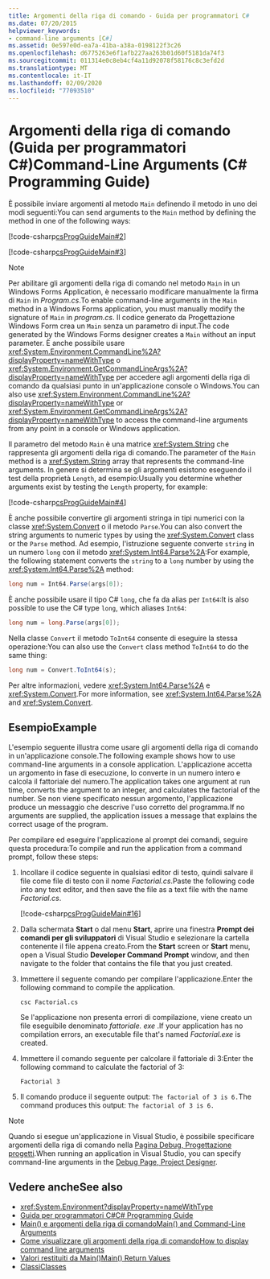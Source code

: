 ```yaml
---
title: Argomenti della riga di comando - Guida per programmatori C#
ms.date: 07/20/2015
helpviewer_keywords:
- command-line arguments [C#]
ms.assetid: 0e597e0d-ea7a-41ba-a38a-0198122f3c26
ms.openlocfilehash: d6775263e6f1afb227aa263b01d60f5181da74f3
ms.sourcegitcommit: 011314e0c8eb4cf4a11d92078f58176c8c3efd2d
ms.translationtype: MT
ms.contentlocale: it-IT
ms.lasthandoff: 02/09/2020
ms.locfileid: "77093510"
---
```

# <a name="command-line-arguments-c-programming-guide"></a><span data-ttu-id="f726c-102">Argomenti della riga di comando (Guida per programmatori C#)</span><span class="sxs-lookup"><span data-stu-id="f726c-102">Command-Line Arguments (C# Programming Guide)</span></span>

<span data-ttu-id="f726c-103">È possibile inviare argomenti al metodo `Main` definendo il metodo in uno dei modi seguenti:</span><span class="sxs-lookup"><span data-stu-id="f726c-103">You can send arguments to the `Main` method by defining the method in one of the following ways:</span></span>

[!code-csharp[csProgGuideMain#2](~/samples/snippets/csharp/VS_Snippets_VBCSharp/csProgGuideMain/CS/Class3.cs#2)]  

[!code-csharp[csProgGuideMain#3](~/samples/snippets/csharp/VS_Snippets_VBCSharp/csProgGuideMain/CS/Class3.cs#3)]

> [!NOTE]
> <span data-ttu-id="f726c-104">Per abilitare gli argomenti della riga di comando nel metodo `Main` in un Windows Forms Application, è necessario modificare manualmente la firma di `Main` in *Program.cs*.</span><span class="sxs-lookup"><span data-stu-id="f726c-104">To enable command-line arguments in the `Main` method in a Windows Forms application, you must manually modify the signature of `Main` in *program.cs*.</span></span> <span data-ttu-id="f726c-105">Il codice generato da Progettazione Windows Form crea un `Main` senza un parametro di input.</span><span class="sxs-lookup"><span data-stu-id="f726c-105">The code generated by the Windows Forms designer creates a `Main` without an input parameter.</span></span> <span data-ttu-id="f726c-106">È anche possibile usare <xref:System.Environment.CommandLine%2A?displayProperty=nameWithType> o <xref:System.Environment.GetCommandLineArgs%2A?displayProperty=nameWithType> per accedere agli argomenti della riga di comando da qualsiasi punto in un'applicazione console o Windows.</span><span class="sxs-lookup"><span data-stu-id="f726c-106">You can also use <xref:System.Environment.CommandLine%2A?displayProperty=nameWithType> or <xref:System.Environment.GetCommandLineArgs%2A?displayProperty=nameWithType> to access the command-line arguments from any point in a console or Windows application.</span></span>

<span data-ttu-id="f726c-107">Il parametro del metodo `Main` è una matrice <xref:System.String> che rappresenta gli argomenti della riga di comando.</span><span class="sxs-lookup"><span data-stu-id="f726c-107">The parameter of the `Main` method is a <xref:System.String> array that represents the command-line arguments.</span></span> <span data-ttu-id="f726c-108">In genere si determina se gli argomenti esistono eseguendo il test della proprietà `Length`, ad esempio:</span><span class="sxs-lookup"><span data-stu-id="f726c-108">Usually you determine whether arguments exist by testing the `Length` property, for example:</span></span>

[!code-csharp[csProgGuideMain#4](~/samples/snippets/csharp/VS_Snippets_VBCSharp/csProgGuideMain/CS/Class3.cs#4)]

<span data-ttu-id="f726c-109">È anche possibile convertire gli argomenti stringa in tipi numerici con la classe <xref:System.Convert> o il metodo `Parse`.</span><span class="sxs-lookup"><span data-stu-id="f726c-109">You can also convert the string arguments to numeric types by using the <xref:System.Convert> class or the `Parse` method.</span></span> <span data-ttu-id="f726c-110">Ad esempio, l'istruzione seguente converte `string` in un numero `long` con il metodo <xref:System.Int64.Parse%2A>:</span><span class="sxs-lookup"><span data-stu-id="f726c-110">For example, the following statement converts the `string` to a `long` number by using the <xref:System.Int64.Parse%2A> method:</span></span>

```csharp
long num = Int64.Parse(args[0]);
```

<span data-ttu-id="f726c-111">È anche possibile usare il tipo C# `long`, che fa da alias per `Int64`:</span><span class="sxs-lookup"><span data-stu-id="f726c-111">It is also possible to use the C# type `long`, which aliases `Int64`:</span></span>

```csharp
long num = long.Parse(args[0]);
```

<span data-ttu-id="f726c-112">Nella classe `Convert` il metodo `ToInt64` consente di eseguire la stessa operazione:</span><span class="sxs-lookup"><span data-stu-id="f726c-112">You can also use the `Convert` class method `ToInt64` to do the same thing:</span></span>

```csharp
long num = Convert.ToInt64(s);
```

<span data-ttu-id="f726c-113">Per altre informazioni, vedere <xref:System.Int64.Parse%2A> e <xref:System.Convert>.</span><span class="sxs-lookup"><span data-stu-id="f726c-113">For more information, see <xref:System.Int64.Parse%2A> and <xref:System.Convert>.</span></span>

## <a name="example"></a><span data-ttu-id="f726c-114">Esempio</span><span class="sxs-lookup"><span data-stu-id="f726c-114">Example</span></span>

<span data-ttu-id="f726c-115">L'esempio seguente illustra come usare gli argomenti della riga di comando in un'applicazione console.</span><span class="sxs-lookup"><span data-stu-id="f726c-115">The following example shows how to use command-line arguments in a console application.</span></span> <span data-ttu-id="f726c-116">L'applicazione accetta un argomento in fase di esecuzione, lo converte in un numero intero e calcola il fattoriale del numero.</span><span class="sxs-lookup"><span data-stu-id="f726c-116">The application takes one argument at run time, converts the argument to an integer, and calculates the factorial of the number.</span></span> <span data-ttu-id="f726c-117">Se non viene specificato nessun argomento, l'applicazione produce un messaggio che descrive l'uso corretto del programma.</span><span class="sxs-lookup"><span data-stu-id="f726c-117">If no arguments are supplied, the application issues a message that explains the correct usage of the program.</span></span>

<span data-ttu-id="f726c-118">Per compilare ed eseguire l'applicazione al prompt dei comandi, seguire questa procedura:</span><span class="sxs-lookup"><span data-stu-id="f726c-118">To compile and run the application from a command prompt, follow these steps:</span></span>

1. <span data-ttu-id="f726c-119">Incollare il codice seguente in qualsiasi editor di testo, quindi salvare il file come file di testo con il nome *Factorial.cs*.</span><span class="sxs-lookup"><span data-stu-id="f726c-119">Paste the following code into any text editor, and then save the file as  a text file with the name *Factorial.cs*.</span></span>

     [!code-csharp[csProgGuideMain#16](~/samples/snippets/csharp/VS_Snippets_VBCSharp/csProgGuideMain/CS/Class1.cs#16)]

2. <span data-ttu-id="f726c-120">Dalla schermata **Start** o dal menu **Start**, aprire una finestra **Prompt dei comandi per gli sviluppatori** di Visual Studio e selezionare la cartella contenente il file appena creato.</span><span class="sxs-lookup"><span data-stu-id="f726c-120">From the **Start** screen or **Start** menu, open a Visual Studio **Developer Command Prompt** window, and then navigate to the folder that contains the file that you just created.</span></span>

3. <span data-ttu-id="f726c-121">Immettere il seguente comando per compilare l'applicazione.</span><span class="sxs-lookup"><span data-stu-id="f726c-121">Enter the following command to compile the application.</span></span>
  
     `csc Factorial.cs`  
  
     <span data-ttu-id="f726c-122">Se l'applicazione non presenta errori di compilazione, viene creato un file eseguibile denominato *fattoriale. exe* .</span><span class="sxs-lookup"><span data-stu-id="f726c-122">If your application has no compilation errors, an executable file that's named *Factorial.exe* is created.</span></span>
  
4. <span data-ttu-id="f726c-123">Immettere il comando seguente per calcolare il fattoriale di 3:</span><span class="sxs-lookup"><span data-stu-id="f726c-123">Enter the following command to calculate the factorial of 3:</span></span>
  
     `Factorial 3`  
  
5. <span data-ttu-id="f726c-124">Il comando produce il seguente output: `The factorial of 3 is 6.`</span><span class="sxs-lookup"><span data-stu-id="f726c-124">The command produces this output: `The factorial of 3 is 6.`</span></span>

> [!NOTE]
> <span data-ttu-id="f726c-125">Quando si esegue un'applicazione in Visual Studio, è possibile specificare argomenti della riga di comando nella [Pagina Debug, Progettazione progetti](/visualstudio/ide/reference/debug-page-project-designer).</span><span class="sxs-lookup"><span data-stu-id="f726c-125">When running an application in Visual Studio, you can specify command-line arguments in the [Debug Page, Project Designer](/visualstudio/ide/reference/debug-page-project-designer).</span></span>

## <a name="see-also"></a><span data-ttu-id="f726c-126">Vedere anche</span><span class="sxs-lookup"><span data-stu-id="f726c-126">See also</span></span>

- <xref:System.Environment?displayProperty=nameWithType>
- [<span data-ttu-id="f726c-127">Guida per programmatori C#</span><span class="sxs-lookup"><span data-stu-id="f726c-127">C# Programming Guide</span></span>](../index.md)
- [<span data-ttu-id="f726c-128">Main() e argomenti della riga di comando</span><span class="sxs-lookup"><span data-stu-id="f726c-128">Main() and Command-Line Arguments</span></span>](index.md)
- [<span data-ttu-id="f726c-129">Come visualizzare gli argomenti della riga di comando</span><span class="sxs-lookup"><span data-stu-id="f726c-129">How to display command line arguments</span></span>](how-to-display-command-line-arguments.md)
- [<span data-ttu-id="f726c-130">Valori restituiti da Main()</span><span class="sxs-lookup"><span data-stu-id="f726c-130">Main() Return Values</span></span>](main-return-values.md)
- [<span data-ttu-id="f726c-131">Classi</span><span class="sxs-lookup"><span data-stu-id="f726c-131">Classes</span></span>](../classes-and-structs/classes.md)
